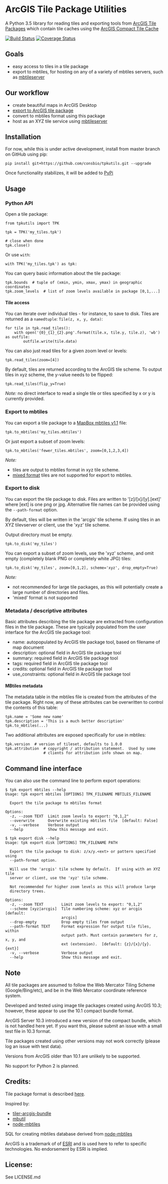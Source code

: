 
# ArcGIS Tile Package Utilities

A Python 3.5 library for reading tiles and exporting tools from 
[ArcGIS Tile Packages](http://desktop.arcgis.com/en/arcmap/10.3/map/working-with-arcmap/about-tile-packages.htm) 
which contain tile caches using the 
[ArcGIS Compact Tile Cache](https://server.arcgis.com/en/server/10.3/publish-services/windows/inside-the-compact-cache-storage-format.htm)

[![Build Status](https://travis-ci.org/consbio/tpkutils.svg?branch=master)](https://travis-ci.org/consbio/tpkutils) [![Coverage Status](https://coveralls.io/repos/github/consbio/tpkutils/badge.svg?branch=master)](https://coveralls.io/github/consbio/tpkutils?branch=master)


## Goals
* easy access to tiles in a tile package
* export to mbtiles, for hosting on any of a variety of mbtiles servers, 
such as [mbtileserver](https://github.com/consbio/mbtileserver)


## Our workflow
* create beautiful maps in ArcGIS Desktop
* [export to ArcGIS tile package](http://desktop.arcgis.com/en/arcmap/10.3/map/working-with-arcmap/how-to-create-a-tile-package.htm)
* convert to mbtiles format using this package
* host as an XYZ tile service using [mbtileserver](https://github.com/consbio/mbtileserver)


## Installation
For now, while this is under active development, install from master
branch on GitHub using pip:
```
pip install git+https://github.com/consbio/tpkutils.git --upgrade
```

Once functionality stabilizes, it will be added to
[PyPi](https://pypi.python.org/pypi)


## Usage

### Python API

Open a tile package:
```
from tpkutils import TPK

tpk = TPK('my_tiles.tpk')

# close when done
tpk.close()
```

Or use `with`:
```
with TPK('my_tiles.tpk') as tpk:
```

You can query basic information about the tile package:
```
tpk.bounds  # tuple of (xmin, ymin, xmax, ymax) in geographic coordinates
tpk.zoom_levels  # list of zoom levels available in package [0,1,...]
```


#### Tile access

You can iterate over individual tiles - for instance, to save to disk.
Tiles are returned as a 
`namedtuple`: `Tile(z, x, y, data)`:
```
for tile in tpk.read_tiles():
    with open('{0}_{1}_{2}.png'.format(tile.x, tile.y, tile.z), 'wb') as outfile:
        outfile.write(tile.data)
```

You can also just read tiles for a  given zoom level or levels:
```
tpk.read_tiles(zoom=[4])
```

By default, tiles are returned according to the ArcGIS tile scheme.
To output tiles in xyz scheme, the y-value needs to be flipped:
```
tpk.read_tiles(flip_y=True)
```


*Note:* no direct interface to read a single tile or tiles specified by 
x or y is currently provided.


### Export to mbtiles

You can export a tile package to a [MapBox mbtiles v1.1](https://github.com/mapbox/mbtiles-spec/blob/master/1.1/spec.md)  file:
```
tpk.to_mbtiles('my_tiles.mbtiles')
```

Or just export a subset of zoom levels:
```
tpk.to_mbtiles('fewer_tiles.mbtiles', zoom=[0,1,2,3,4])
```

*Note:*
* tiles are output to mbtiles format in xyz tile scheme.
* [mixed format](http://desktop.arcgis.com/en/arcmap/10.3/map/working-with-arcmap/about-tile-packages.htm) 
tiles are not supported for export to mbtiles.


### Export to disk
You can export the tile package to disk.  Files are written to
'[z]/[x]/[y].[ext]' where [ext] is one png or jpg.  Alternative file
names can be provided using the `--path-format` option.


By default, tiles will be written in the 'arcgis' tile scheme.
If using tiles in an XYZ tilevserver or client, use the 'xyz' tile 
scheme.  

Output directory must be empty.
```
tpk.to_disk('my_tiles')
```

You can export a subset of zoom levels, use the 'xyz' scheme, and
omit empty (completely blank PNG or completely white JPG) tiles:
```
tpk.to_disk('my_tiles', zoom=[0,1,2], scheme='xyz', drop_empty=True)
```

*Note:* 
* not recommended for large tile packages, as this will
potentially create a large number of directories and files.
* 'mixed' format is not supported


### Metadata / descriptive attributes
Basic attributes describing the tile package are extracted from
configuration files in the tile package.  These are typically populated
from the user interface for the ArcGIS tile package tool:
* name: autopopulated by ArcGIS tile package tool, based on filename of map document
* description: optional field in ArcGIS tile package tool
* summary: required field in ArcGIS tile package tool
* tags: required field in ArcGIS tile package tool
* credits: optional field in ArcGIS tile package tool
* use_constraints: optional field in ArcGIS tile package tool


#### MBtiles metadata
The metadata table in the mbtiles file is created from the attributes
of the tile package.  Right now, any of these attributes can be
overwritten to control the contents of this table:

```
tpk.name = 'Some new name'
tpk.description = 'This is a much better description'
tpk.to_mbtiles(...)
```

Two additional attributes are exposed specifically for use in mbtiles:
```
tpk.version  # version of tileset, defaults to 1.0.0
tpk.attribution  # copyright / attribution statement.  Used by some 
                 # clients for attribution info shown on map.
```


## Command line interface
You can also use the command line to perform export operations:

```
$ tpk export mbtiles --help
Usage: tpk export mbtiles [OPTIONS] TPK_FILENAME MBTILES_FILENAME

  Export the tile package to mbtiles format

Options:
  -z, --zoom TEXT  Limit zoom levels to export: "0,1,2"
  --overwrite      Overwrite existing mbtiles file  [default: False]
  -v, --verbose    Verbose output
  --help           Show this message and exit.
```

```
$ tpk export disk --help
Usage: tpk export disk [OPTIONS] TPK_FILENAME PATH

  Export the tile package to disk: z/x/y.<ext> or pattern specified using
  --path-format option.

  Will use the 'arcgis' tile scheme by default.  If using with an XYZ tile
  server or client, use the 'xyz' tile scheme.

  Not recommended for higher zoom levels as this will produce large
  directory trees.

Options:
  -z, --zoom TEXT        Limit zoom levels to export: "0,1,2"
  --scheme [xyz|arcgis]  Tile numbering scheme: xyz or arcgis  [default:
                         arcgis]
  --drop-empty           Drop empty tiles from output
  --path-format TEXT     Format expression for output tile files, within
                         output path. Must contain parameters for z, x, y, and
                         ext (extension).  [default: {z}/{x}/{y}.{ext}]
  -v, --verbose          Verbose output
  --help                 Show this message and exit.
```



## Note
All tile packages are assumed to follow the Web Mercator Tiling Scheme
(Google/Bing/etc), and be in the Web Mercator coordinate reference system.

Developed and tested using image tile packages created using ArcGIS 10.3;
however, these appear to use the 10.1 compact bundle format.

ArcGIS Server 10.3 introduced a new version of the compact bundle,
which is not handled here yet.  If you want this, please submit an issue
with a small test file in 10.3 format.

Tile packages created using other versions may not work correctly
(please log an issue with test data).

Versions from ArcGIS older than 10.1 are unlikely to be supported.

No support for Python 2 is planned.


## Credits:
Tile package format is described [here](https://gdbgeek.wordpress.com/2012/08/09/demystifying-the-esri-compact-cache/).

Inspired by:
* [tiler-arcgis-bundle](https://github.com/FuZhenn/tiler-arcgis-bundle)
* [mbutil](https://github.com/mapbox/mbutil)
* [node-mbtiles](https://github.com/mapbox/node-mbtiles)

SQL for creating mbtiles database derived from
[node-mbtiles](https://github.com/mapbox/node-mbtiles)

ArcGIS is a trademark of of [ESRI](http://esri.com) and is used here
to refer to specific technologies.  No endorsement by ESRI is implied.


## License:
See LICENSE.md
